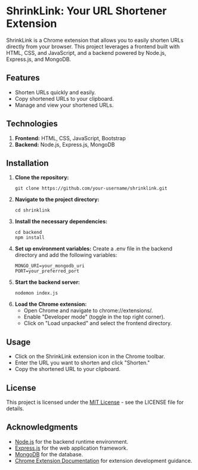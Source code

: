 # ShrinkLink: Your URL Shortener Extension

ShrinkLink is a Chrome extension that allows you to easily shorten URLs directly from your browser. This project leverages a frontend built with HTML, CSS, and JavaScript, and a backend powered by Node.js, Express.js, and MongoDB.

## Features

- Shorten URLs quickly and easily.
- Copy shortened URLs to your clipboard.
- Manage and view your shortened URLs.

## Technologies
1. **Frontend:** HTML, CSS, JavaScript, Bootstrap
2. **Backend:** Node.js, Express.js, MongoDB 

## Installation

1. **Clone the repository:**
    ```
    git clone https://github.com/your-username/shrinklink.git
    ```
2. **Navigate to the project directory:**
    ```
    cd shrinklink
    ```
3. **Install the necessary dependencies:**
    ```
    cd backend
    npm install
    ```
4. **Set up environment variables:** Create a .env file in the backend directory and add the following variables:
    ```
    MONGO_URI=your_mongodb_uri
    PORT=your_preferred_port
    ```
5. **Start the backend server:**
    ```
    nodemon index.js
    ```
6. **Load the Chrome extension:**
    - Open Chrome and navigate to chrome://extensions/.
    - Enable "Developer mode" (toggle in the top right corner).
    - Click on "Load unpacked" and select the frontend directory.

## Usage
- Click on the ShrinkLink extension icon in the Chrome toolbar.
- Enter the URL you want to shorten and click "Shorten."
- Copy the shortened URL to your clipboard.

## License
This project is licensed under the <a href="https://github.com/Anmol-Gup/ShrinkLink/blob/main/LICENSE">MIT License</a> - see the LICENSE file for details.

## Acknowledgments
- <a href="https://nodejs.org/">Node.js</a> for the backend runtime environment.
- <a href="https://expressjs.com/">Express.js</a> for the web application framework.
- <a href="https://www.mongodb.com/">MongoDB</a> for the database.
- <a href="https://developer.chrome.com/docs/extensions/get-started">Chrome Extension Documentation</a> for extension development guidance.
